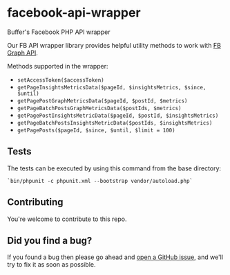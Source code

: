 # facebook-api-wrapper
Buffer's Facebook PHP API wrapper

Our FB API wrapper library provides helpful utility methods to work with [FB Graph API](https://developers.facebook.com/docs/graph-api).

Methods supported in the wrapper:
- `setAccessToken($accessToken)`
- `getPageInsightsMetricsData($pageId, $insightsMetrics, $since, $until)`
- `getPagePostGraphMetricsData($pageId, $postId, $metrics)`
- `getPageBatchPostsGraphMetricsData($postIds, $metrics)`
- `getPagePostInsightsMetricData($pageId, $postId, $insightsMetrics)`
- `getPageBatchPostsInsightsMetricData($postIds, $insightsMetrics)`
- `getPagePosts($pageId, $since, $until, $limit = 100)`


Tests
-----

The tests can be executed by using this command from the base directory:

    `bin/phpunit -c phpunit.xml --bootstrap vendor/autoload.php`

Contributing
----

You're welcome to contribute to this repo.


## Did you find a bug?

If you found a bug then please go ahead and [open a GitHub issue](https://github.com/bufferapp/facebook-api-wrapper/issues), and we'll try to fix it as soon as possible.